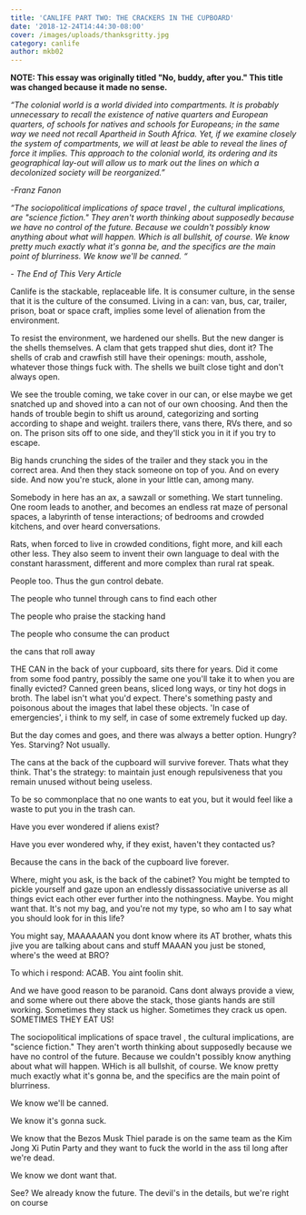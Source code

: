 ```yaml
---
title: 'CANLIFE PART TWO: THE CRACKERS IN THE CUPBOARD'
date: '2018-12-24T14:44:30-08:00'
cover: /images/uploads/thanksgritty.jpg
category: canlife
author: mkb02
---
```

**NOTE: This essay was originally titled "No, buddy, after you." This title was changed because it made no sense.**

_“The colonial world is a world divided into compartments. It is probably unnecessary to recall the existence of native quarters and European quarters, of schools for natives and schools for Europeans; in the same way we need not recall Apartheid in South Africa. Yet, if we examine closely the system of compartments, we will at least be able to reveal the lines of force it implies. This approach to the colonial world, its ordering and its geographical lay-out will allow us to mark out the lines on which a decolonized society will be reorganized.”_

_\-Franz Fanon_

_“The sociopolitical implications of space travel , the cultural implications, are "science fiction." They aren't worth thinking about supposedly because we have no control of the future. Because we couldn't possibly know anything about what will happen. Which is all bullshit, of course. We know pretty much exactly what it's gonna be, and the specifics are the main point of blurriness. We know we'll be canned. “_

_\- The End of This Very Article_

 Canlife is the stackable, replaceable life. It is consumer culture, in the sense that it is the culture of the consumed. Living in a can: van, bus, car, trailer, prison, boat or space craft, implies some level of alienation from the environment. 

To resist the environment, we hardened our shells. But the new danger is the shells themselves. A clam that gets trapped shut dies, dont it? The shells of crab and crawfish still have their openings: mouth, asshole, whatever those things fuck with. The shells we built close tight and don't always open. 

We see the trouble coming, we take cover in our can, or else maybe we get snatched up and shoved into a can not of our own choosing. And then the hands of trouble begin to shift us around, categorizing and sorting according to shape and weight. trailers there, vans there, RVs there, and so on. The prison sits off to one side, and they'll stick you in it if you try to escape.

Big hands crunching the sides of the trailer and they stack you in the correct area. And then they stack someone on top of you. And on every side. And now you're stuck, alone in your little can, among many.

Somebody in here has an ax, a sawzall or something. We start tunneling. One room leads to another, and becomes an endless rat maze of personal spaces, a labyrinth of tense interactions; of bedrooms and crowded kitchens, and over heard conversations.

Rats, when forced to live in crowded conditions, fight more, and kill each other less. They also seem to invent their own language to deal with the constant harassment, different and more complex than rural rat speak.

People too. Thus the gun control debate.

The people who tunnel through cans to find each other

The people who praise the stacking hand

The people who consume the can product

the cans that roll away

THE CAN in the back of your cupboard, sits there for years. Did it come from some food pantry, possibly the same one you'll take it to when you are finally evicted? Canned green beans, sliced long ways, or tiny hot dogs in broth. The label isn't what you'd expect. There's something pasty and poisonous about the images that label these objects. 'In case of emergencies', i think to my self, in case of some extremely fucked up day. 

But the day comes and goes, and there was always a better option. Hungry? Yes. Starving? Not usually.

The cans at the back of the cupboard will survive forever. Thats what they think. That's the strategy: to maintain just enough repulsiveness that you remain unused without being useless. 

To be so commonplace that no one wants to eat you, but it would feel like a waste to put you in the trash can.

Have you ever wondered if aliens exist? 

Have you ever wondered why, if they exist, haven't they contacted us?

Because the cans in the back of the cupboard live forever.

Where, might you ask, is the back of the cabinet? You might be tempted to pickle yourself and gaze upon an endlessly dissassociative universe as all things evict each other ever further into the nothingness. Maybe. You might want that. It's not my bag, and you're not my type, so who am I to say what you should look for in this life?

You  might say, MAAAAAAN you dont know where its AT brother, whats this jive you are talking about cans and stuff MAAAN  you just be stoned, where's the weed at BRO?

To which i respond: ACAB. You aint foolin shit. 

And we have good reason to be paranoid. Cans dont always provide a view, and some where out there above the stack, those giants hands are still working. Sometimes they stack us higher. Sometimes they crack us open. SOMETIMES THEY EAT US!

The sociopolitical implications of space travel , the cultural implications, are "science fiction." They aren't worth thinking about supposedly because we have no control of the future. Because we couldn't possibly know anything about what will happen. WHich is all bullshit, of course. We know pretty much exactly what it's gonna be, and the specifics are the main point of blurriness. 

We know we'll be canned.

We know it's gonna suck.

We know that the Bezos Musk Thiel parade is on the same team as the Kim Jong Xi Putin Party and they want to fuck the world in the ass til long after we're dead.

We know we dont want that.

See? We already know the future. The devil's in the details, but we're right on course
